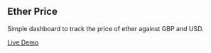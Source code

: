 ## Ether Price ##
Simple dashboard to track the price of ether against GBP and USD.

[Live Demo](http://simonwhite.io/crypto-price)